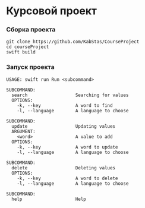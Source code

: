 # Курсовой проект

### Сборка проекта
> 
    git clone https://github.com/KabStas/CourseProject
    cd courseProject
    swift build 

### Запуск проекта
> 
    
    USAGE: swift run Run <subcommand>
    
    SUBCOMMAND:
      search                  Searching for values
      OPTIONS:
        -k, --key             A word to find
        -l, --language        A language to choose
        
    SUBCOMMAND:
      update                  Updating values
      ARGUMENT:
        <word>                A value to add
      OPTIONS:
        -k, --key             A word to update
        -l, --language        A language to choose
        
    SUBCOMMAND:
      delete                  Deleting values
      OPTIONS:
        -k, --key             A word to delete
        -l, --language        A language to choose
     
    SUBCOMMAND:
      help                    Help     
